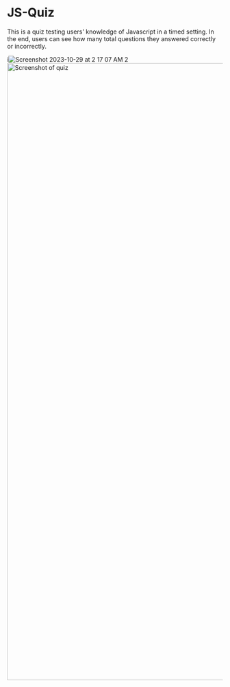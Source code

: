 # JS-Quiz

This is a quiz testing users' knowledge of Javascript in a timed setting. In the end, users can see how many total questions they answered correctly or incorrectly. 

i![Screenshot 2023-10-29 at 2 17 07 AM 2](https://github.com/Artemis051/JS-Quiz/assets/144282000/c065490c-6dc3-482b-b82e-149f825596d3)
<img width="1440" alt="Screenshot of quiz" src="https://github.com/Artemis051/JS-Quiz/assets/144282000/8d41bff0-73d2-433d-b3c4-e6738ac44b1a">
